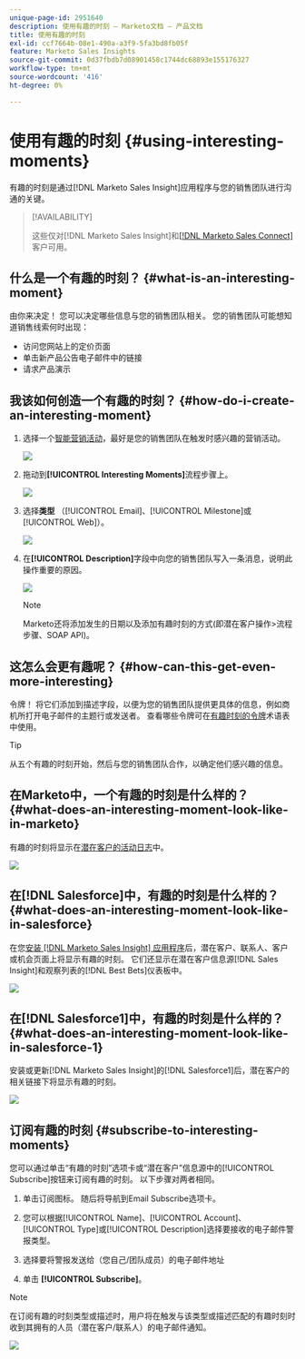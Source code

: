 ```yaml
---
unique-page-id: 2951640
description: 使用有趣的时刻 — Marketo文档 — 产品文档
title: 使用有趣的时刻
exl-id: ccf7664b-08e1-490a-a3f9-5fa3bd8fb05f
feature: Marketo Sales Insights
source-git-commit: 0d37fbdb7d08901458c1744dc68893e155176327
workflow-type: tm+mt
source-wordcount: '416'
ht-degree: 0%

---
```


# 使用有趣的时刻 {#using-interesting-moments}

有趣的时刻是通过[!DNL Marketo Sales Insight]应用程序与您的销售团队进行沟通的关键。

>[!AVAILABILITY]
>
>这些仅对[!DNL Marketo Sales Insight]和[[!DNL Marketo Sales Connect]](/help/marketo/product-docs/marketo-sales-connect/marketo/interesting-moments-in-sales-connect.md)客户可用。

## 什么是一个有趣的时刻？ {#what-is-an-interesting-moment}

由你来决定！ 您可以决定哪些信息与您的销售团队相关。 您的销售团队可能想知道销售线索何时出现：

* 访问您网站上的定价页面
* 单击新产品公告电子邮件中的链接
* 请求产品演示

## 我该如何创造一个有趣的时刻？  {#how-do-i-create-an-interesting-moment}

1. 选择一个[智能营销活动](/help/marketo/product-docs/core-marketo-concepts/smart-campaigns/understanding-smart-campaigns.md)，最好是您的销售团队在触发时感兴趣的营销活动。

   ![](assets/using-interesting-moments-1.png)

1. 拖动到&#x200B;**[!UICONTROL Interesting Moments]**&#x200B;流程步骤上。

   ![](assets/using-interesting-moments-2.png)

1. 选择&#x200B;**类型** （[!UICONTROL Email]、[!UICONTROL Milestone]或[!UICONTROL Web]）。

   ![](assets/using-interesting-moments-3.png)

1. 在&#x200B;**[!UICONTROL Description]**&#x200B;字段中向您的销售团队写入一条消息，说明此操作重要的原因。

   ![](assets/using-interesting-moments-4.png)

   >[!NOTE]
   >
   >Marketo还将添加发生的日期以及添加有趣时刻的方式(即潜在客户操作>流程步骤、SOAP API)。

## 这怎么会更有趣呢？  {#how-can-this-get-even-more-interesting}

令牌！ 将它们添加到描述字段，以便为您的销售团队提供更具体的信息，例如商机所打开电子邮件的主题行或发送者。 查看哪些令牌可在[有趣时刻的令牌](/help/marketo/product-docs/marketo-sales-insight/msi-for-salesforce/features/tabs-in-the-msi-panel/interesting-moments/trigger-tokens-for-interesting-moments.md)术语表中使用。

>[!TIP]
>
>从五个有趣的时刻开始，然后与您的销售团队合作，以确定他们感兴趣的信息。

## 在Marketo中，一个有趣的时刻是什么样的？  {#what-does-an-interesting-moment-look-like-in-marketo}

有趣的时刻将显示在[潜在客户的活动日志](/help/marketo/product-docs/core-marketo-concepts/smart-lists-and-static-lists/managing-people-in-smart-lists/using-the-person-detail-page.md)中。

![](assets/using-interesting-moments-5.png)

## 在[!DNL Salesforce]中，有趣的时刻是什么样的？  {#what-does-an-interesting-moment-look-like-in-salesforce}

在您[安装 [!DNL Marketo Sales Insight] 应用程序](/help/marketo/product-docs/marketo-sales-insight/msi-for-salesforce/configuration/configure-marketo-sales-insight-in-salesforce-enterprise-unlimited.md)后，潜在客户、联系人、客户或机会页面上将显示有趣的时刻。 它们还显示在潜在客户信息源[!DNL Sales Insight]和观察列表的[!DNL Best Bets]仪表板中。

![](assets/using-interesting-moments-6.png)

## 在[!DNL Salesforce1]中，有趣的时刻是什么样的？ {#what-does-an-interesting-moment-look-like-in-salesforce-1}

安装或更新[!DNL Marketo Sales Insight]的[!DNL Salesforce1]后，潜在客户的相关链接下将显示有趣的时刻。

![](assets/using-interesting-moments-7.png)

## 订阅有趣的时刻 {#subscribe-to-interesting-moments}

您可以通过单击“有趣的时刻”选项卡或“潜在客户”信息源中的[!UICONTROL Subscribe]按钮来订阅有趣的时刻。 以下步骤对两者相同。

1. 单击订阅图标。 随后将导航到Email Subscribe选项卡。

1. 您可以根据[!UICONTROL Name]、[!UICONTROL Account]、[!UICONTROL Type]或[!UICONTROL Description]选择要接收的电子邮件警报类型。

1. 选择要将警报发送给（您自己/团队成员）的电子邮件地址

1. 单击 **[!UICONTROL Subscribe]**。

>[!NOTE]
>
>在订阅有趣的时刻类型或描述时，用户将在触发与该类型或描述匹配的有趣时刻时收到其拥有的人员（潜在客户/联系人）的电子邮件通知。

![](assets/using-interesting-moments-8.png)
